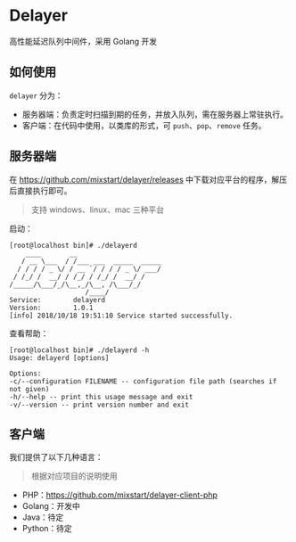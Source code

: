# Delayer

高性能延迟队列中间件，采用 Golang 开发

## 如何使用

`delayer` 分为：

- 服务器端：负责定时扫描到期的任务，并放入队列，需在服务器上常驻执行。
- 客户端：在代码中使用，以类库的形式，可 `push`、`pop`、`remove` 任务。

## 服务器端

在 https://github.com/mixstart/delayer/releases 中下载对应平台的程序，解压后直接执行即可。

> 支持 windows、linux、mac 三种平台

启动：

```
[root@localhost bin]# ./delayerd
    ____       __
   / __ \___  / /___ ___  _____  _____
  / / / / _ \/ / __ `/ / / / _ \/ ___/
 / /_/ /  __/ / /_/ / /_/ /  __/ /
/_____/\___/_/\__,_/\__, /\___/_/
                   /____/
Service:		delayerd
Version:		1.0.1
[info] 2018/10/18 19:51:10 Service started successfully.
```

查看帮助：

```
[root@localhost bin]# ./delayerd -h
Usage: delayerd [options]

Options:
-c/--configuration FILENAME -- configuration file path (searches if not given)
-h/--help -- print this usage message and exit
-v/--version -- print version number and exit
```

## 客户端

我们提供了以下几种语言：

> 根据对应项目的说明使用

- PHP：https://github.com/mixstart/delayer-client-php
- Golang：开发中
- Java：待定
- Python：待定
